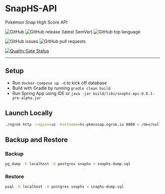 # SnapHS-API

Pokémon Snap High Score API

![GitHub](https://img.shields.io/github/license/reizuseharu/SnapHS-API)
![GitHub release (latest SemVer)](https://img.shields.io/github/v/release/reizuseharu/SnapHS-API)
![GitHub top language](https://img.shields.io/github/languages/top/reizuseharu/SnapHS-API)

![GitHub issues](https://img.shields.io/github/issues-raw/reizuseharu/SnapHS-API)
![GitHub pull requests](https://img.shields.io/github/issues-pr-raw/reizuseharu/SnapHS-API)

[![Quality Gate Status](https://sonarcloud.io/api/project_badges/measure?project=reizuseharu_SnapHS-API&metric=alert_status)](https://sonarcloud.io/dashboard?id=reizuseharu_SnapHS-API)

---

## Setup

- Run `docker-compose up -d` to kick off database
- Build with Gradle by running `gradle clean build`
- Run Spring App using IDE or `java -jar build/libs/snaphs-api-0.0.1-pre-alpha.jar`

## Launch Locally

```bash
./ngrok http -region=us -hostname=hs-pkmnsnap.ngrok.io 8089 > /dev/null & 
```

## Backup and Restore

### Backup

```bash
pg_dump -h localhost -U postgres snaphs > snaphs-dump.sql
```

### Restore

```bash
psql -h localhost -U postgres snaphs < snaphs-dump.sql
```
